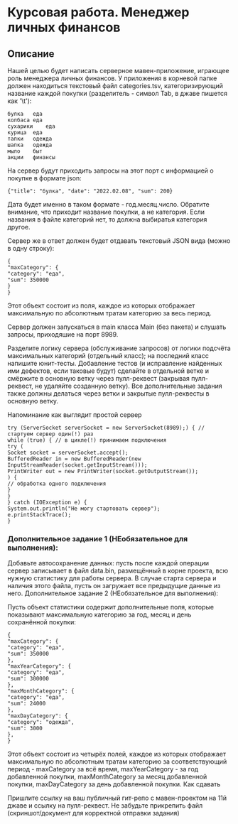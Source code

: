 # Курсовая работа. Менеджер личных финансов

## Описание

Нашей целью будет написать серверное мавен-приложение, играющее роль менеджера личных финансов. У приложения в корневой папке должен находиться текстовый файл categories.tsv, категоризирующий название каждой покупки (разделитель - символ Tab, в джаве пишется как '\t'):

```
булка	еда
колбаса	еда
сухарики	еда
курица	еда
тапки	одежда
шапка	одежда
мыло	быт
акции	финансы
```
На сервер будут приходить запросы на этот порт с информацией о покупке в формате json:

```
{"title": "булка", "date": "2022.02.08", "sum": 200}
```
Дата будет именно в таком формате - год.месяц.число. Обратите внимание, что приходит название покупки, а не категория. Если названия в файле категорий нет, то должна выбиратья категория другое.

Сервер же в ответ должен будет отдавать текстовый JSON вида (можно в одну строку):

```
{
"maxCategory": {
"category": "еда",
"sum": 350000
}
}
```
Этот объект состоит из поля, каждое из которых отображает максимальную по абсолютным тратам категорию за весь период.

Сервер должен запускаться в main класса Main (без пакета) и слушать запросы, приходяшие на порт 8989.

Разделите логику сервера (обслуживание запросов) от логики подсчёта максимальных категорий (отдельный класс); на последний класс напишите юнит-тесты. Добавление тестов (и исправление найденных ими дефектов, если таковые будут) сделайте в отдельной ветке и смёржите в основную ветку через пулл-реквест (закрывая пулл-реквест, не удаляйте созданную ветку). Все дополнительные задания также должны делаться через ветки и закрытые пулл-реквесты в основную ветку.

Напоминание как выглядит простой сервер

```
try (ServerSocket serverSocket = new ServerSocket(8989);) { // стартуем сервер один(!) раз
while (true) { // в цикле(!) принимаем подключения
try (
Socket socket = serverSocket.accept();
BufferedReader in = new BufferedReader(new InputStreamReader(socket.getInputStream()));
PrintWriter out = new PrintWriter(socket.getOutputStream());
) {
// обработка одного подключения
}
}
} catch (IOException e) {
System.out.println("Не могу стартовать сервер");
e.printStackTrace();
}
```
### Дополнительное задание 1 (НЕобязательное для выполнения):

Добавьте автосохранение данных: пусть после каждой операции сервер записывает в файл data.bin, размещённый в корне проекта, всю нужную статистику для работы сервера. В случае старта сервера и наличия этого файла, пусть он загружает все предыдущие данные из него.
Дополнительное задание 2 (НЕобязательное для выполнения):

Пусть объект статистики содержит дополнительные поля, которые показывают максимальную категорию за год, месяц и день сохранённой покупки:

```
{
"maxCategory": {
"category": "еда",
"sum": 350000
},
"maxYearCategory": {
"category": "еда",
"sum": 300000
},
"maxMonthCategory": {
"category": "еда",
"sum": 24000
},
"maxDayCategory": {
"category": "одежда",
"sum": 3000
},
}
```
Этот объект состоит из четырёх полей, каждое из которых отображает максимальную по абсолютным тратам категорию за соответствующий период - maxCategory за всё время, maxYearCategory - за год добавленной покупки, maxMonthCategory за месяц добавленной покупки, maxDayCategory за день добавленной покупки.
Как сдавать

Пришлите ссылку на ваш публичный гит-репо с мавен-проектом на 11й джаве и ссылку на пулл-реквест.
Не забудьте прикрепить файл (скриншот/документ для корректной отправки задания)